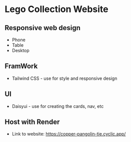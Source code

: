 # Lego Collection Website

## Responsive web design 
  * Phone
  * Table
  * Desktop

## FramWork
* Tailwind CSS - use for style and responsive design

## UI
* Daisyui - use for creating the cards, nav, etc

## Host with Render
* Link to website: https://copper-pangolin-tie.cyclic.app/
